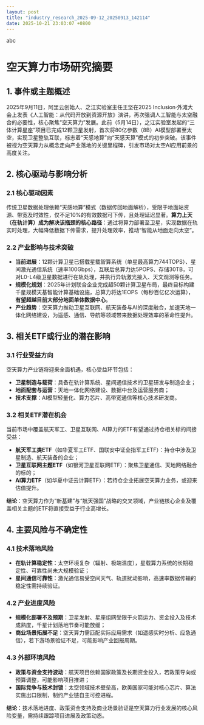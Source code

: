 ```yaml
---
layout: post
title: "industry_research_2025-09-12_20250913_142114"
date: 2025-10-21 23:03:07 +0800
---
```


abc
# 空天算力市场研究摘要


## 1. 事件或主题概述  
2025年9月11日，阿里云创始人、之江实验室主任王坚在2025 Inclusion·外滩大会上发表《人工智能：从代码开放到资源开放》演讲，再次强调人工智能与太空融合的必要性，核心聚焦“空天算力”发展。此前（5月14日），之江实验室发起的“三体计算星座”项目已完成12颗卫星发射，首次将80亿参数（8B）AI模型部署至太空，实现卫星整轨互联，标志着“天感地算”向“天感天算”模式的初步突破。该事件被视为空天算力从概念走向产业落地的关键里程碑，引发市场对太空AI应用前景的高度关注。


## 2. 核心驱动与影响分析  

### 2.1 核心驱动因素  
传统卫星数据处理依赖“天感地算”模式（数据传回地面解析），受限于地面站资源、带宽及时效性，仅不足10%的有效数据可下传，且处理延迟显著。**算力上天（在轨计算）成为解决该瓶颈的核心路径**：通过将算力部署至卫星，实现数据在轨实时处理，大幅降低数据下传需求，提升处理效率，推动“智能从地面走向太空”。  

### 2.2 产业影响与技术突破  
- **当前进展**：12颗计算卫星已搭载星载智算系统（单星最高算力744TOPS）、星间激光通信系统（速率100Gbps），互联后总算力达5POPS、存储30TB，可对L0-L4级卫星数据进行在轨处理，并执行异轨激光接入、天文观测等任务。  
- **规模化规划**：2025年计划联合企业完成超50颗计算卫星布局，最终目标构建千星规模天基智能计算基础设施，总算力将达1EOPS（每秒百亿亿次运算），**有望超越目前大部分地面单体数据中心**。  
- **产业趋势**：空天算力推动卫星互联网、航天装备与AI的深度融合，加速天地一体化网络建设，为遥感、通信、导航等领域带来数据处理效率的革命性提升。  


## 3. 相关ETF或行业的潜在影响  

### 3.1 行业受益方向  
空天算力产业链将迎来全面机遇，核心受益环节包括：  
- **卫星制造与载荷**：具备在轨计算系统、星间通信技术的卫星研发与制造企业；  
- **地面配套与运营**：天地一体化网络建设、数据中台及运营服务商；  
- **技术支撑**：AI模型轻量化、算力芯片、高带宽通信等核心技术研发商。  

### 3.2 相关ETF潜在机会  
当前市场中覆盖航天军工、卫星互联网、AI算力的ETF有望通过持仓相关标的间接受益：  
- **航天军工类ETF**（如华夏军工ETF、国联安中证全指军工ETF）：持仓中涉及卫星制造、航天装备的企业；  
- **卫星互联网主题ETF**（如银河卫星互联网ETF）：聚焦卫星通信、天地网络融合的标的；  
- **AI算力ETF**（如华夏中证云计算ETF）：若持仓企业拓展空天算力业务，或迎来估值提升。  

**结论**：空天算力作为“新基建”与“航天强国”战略的交叉领域，产业链核心企业及覆盖相关主题的ETF将直接受益于行业高增长。


## 4. 主要风险与不确定性  

### 4.1 技术落地风险  
- **在轨计算稳定性**：太空环境复杂（辐射、极端温度），星载算力系统的长期稳定性、可靠性尚未大规模验证；  
- **星间通信可靠性**：激光通信易受空间天气、轨道扰动影响，高速率数据传输的稳定性需持续验证。  

### 4.2 产业进度风险  
- **规模化部署不及预期**：卫星发射、星座组网受限于火箭运力、资金投入及技术成熟度，千星计划落地节奏可能放缓；  
- **商业场景拓展不足**：空天算力需匹配实际应用需求（如遥感实时分析、应急通信），若下游场景验证不足，可能影响产业回报周期。  

### 4.3 外部环境风险  
- **政策与资金支持波动**：航天项目依赖国家政策及长期资金投入，若政策导向或预算调整，可能影响项目推进；  
- **国际竞争与技术封锁**：太空领域技术壁垒高，欧美国家可能对核心芯片、算法实施出口限制，制约产业链自主可控进程。  

**结论**：技术落地进度、政策资金支持及商业场景验证是空天算力行业发展的核心风险变量，需持续跟踪项目进展及政策动态。